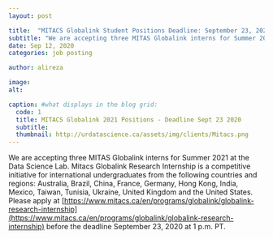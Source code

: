 ```yaml
---
layout: post

title:  "MITACS Globalink Student Positions Deadline: September 23, 2020 at 1 p.m. PT"
subtitle: "We are accepting three MITAS Globalink interns for Summer 2021 at the Data Science Lab. Deadline: September 23, 2020 at 1 p.m."
date: Sep 12, 2020
categories: job posting

author: alireza

image:
alt: 

caption: #what displays in the blog grid:
  code: 1
  title: MITACS Globalink 2021 Positions - Deadline Sept 23 2020
  subtitle: 
  thumbnail: http://urdatascience.ca/assets/img/clients/Mitacs.png
---
```


We are accepting three MITAS Globalink interns for Summer 2021 at the Data Science Lab. Mitacs Globalink Research Internship is a competitive initiative for international undergraduates from the following countries and regions: Australia, Brazil, China, France, Germany, Hong Kong, India, Mexico, Taiwan, Tunisia, Ukraine, United Kingdom and the United States.
Please apply at [https://www.mitacs.ca/en/programs/globalink/globalink-research-internship](https://www.mitacs.ca/en/programs/globalink/globalink-research-internship) before the deadline September 23, 2020 at 1 p.m. PT.
